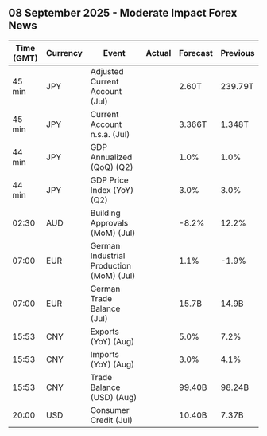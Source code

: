 ## 08 September 2025 - Moderate Impact Forex News

| Time (GMT) | Currency | Event | Actual | Forecast | Previous |
|------|----------|-------|--------|----------|----------|
| 45 min | JPY | Adjusted Current Account (Jul) |  | 2.60T | 239.79T |
| 45 min | JPY | Current Account n.s.a. (Jul) |  | 3.366T | 1.348T |
| 44 min | JPY | GDP Annualized (QoQ) (Q2) |  | 1.0% | 1.0% |
| 44 min | JPY | GDP Price Index (YoY) (Q2) |  | 3.0% | 3.0% |
| 02:30 | AUD | Building Approvals (MoM) (Jul) |  | -8.2% | 12.2% |
| 07:00 | EUR | German Industrial Production (MoM) (Jul) |  | 1.1% | -1.9% |
| 07:00 | EUR | German Trade Balance (Jul) |  | 15.7B | 14.9B |
| 15:53 | CNY | Exports (YoY) (Aug) |  | 5.0% | 7.2% |
| 15:53 | CNY | Imports (YoY) (Aug) |  | 3.0% | 4.1% |
| 15:53 | CNY | Trade Balance (USD) (Aug) |  | 99.40B | 98.24B |
| 20:00 | USD | Consumer Credit (Jul) |  | 10.40B | 7.37B |
